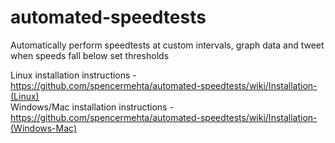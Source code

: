 # automated-speedtests  

Automatically perform speedtests at custom intervals, graph data and tweet when speeds fall below set thresholds  

Linux installation instructions - https://github.com/spencermehta/automated-speedtests/wiki/Installation-(Linux)  
Windows/Mac installation instructions - https://github.com/spencermehta/automated-speedtests/wiki/Installation-(Windows-Mac)  
